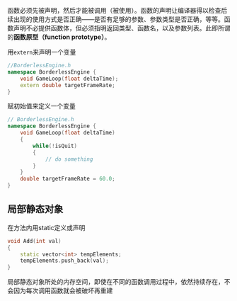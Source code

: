 函数必须先被声明，然后才能被调用（被使用）。函数的声明让编译器得以检查后续出现的使用方式是否正确——是否有足够的参数、参数类型是否正确，等等。函数声明不必提供函数体，但必须指明返回类型、函数名，以及参数列表。此即所谓的**函数原型（function prototype）**。

用`extern`来声明一个变量

``` c++
//BorderlessEngine.h
namespace BorderlessEngine {
	void GameLoop(float deltaTime);
	extern double targetFrameRate;
}
```

赋初始值来定义一个变量

``` c++
// BorderlessEngine.h
namespace BorderlessEngine {
	void GameLoop(float deltaTime)
	{
        while(!isQuit)
        {
            // do something
        }
	}
    double targetFrameRate = 60.0;
}
```

## 局部静态对象

在方法内用static定义或声明

``` c++
void Add(int val)
{
    static vector<int> tempElements;
    tempElements.push_back(val);
}
```

局部静态对象所处的内存空间，即使在不同的函数调用过程中，依然持续存在，不会因为每次调用函数就会被破坏再重建

